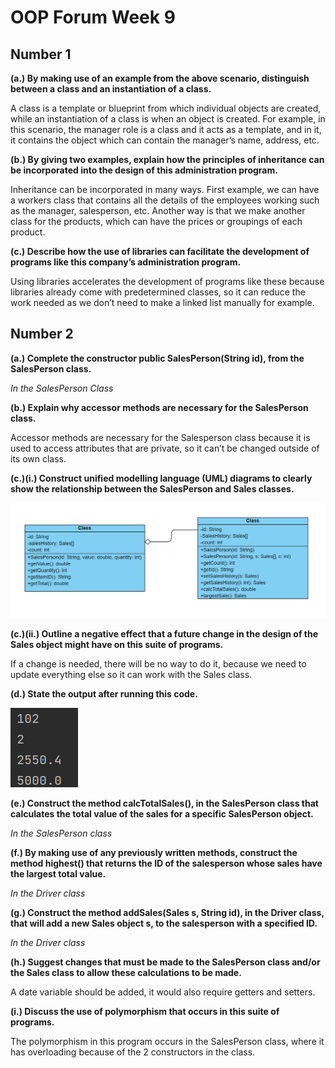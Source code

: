 # OOP Forum Week 9

## Number 1

**(a.) By making use of an example from the above scenario, distinguish between a class and an instantiation of a class.**

A class is a template or blueprint from which individual objects are created, while an instantiation of a class is when an object is created. For example, in this scenario, the manager role is a class and it acts as a template, and in it, it contains the object which can contain the manager’s name, address, etc.



**(b.) By giving two examples, explain how the principles of inheritance can be incorporated into the design of this administration program.**

Inheritance can be incorporated in many ways. First example, we can have a workers class that contains all the details of the employees working such as the manager, salesperson, etc. Another way is that we make another class for the products, which can have the prices or groupings of each product.



**(c.) Describe how the use of libraries can facilitate the development of programs like this company’s administration program.**

Using libraries accelerates the development of programs like these because libraries already come with predetermined classes, so it can reduce the work needed as we don’t need to make a linked list manually for example.


## Number 2

**(a.) Complete the constructor public SalesPerson(String id), from the SalesPerson class.**

*In the SalesPerson Class*



**(b.) Explain why accessor methods are necessary for the SalesPerson class.**

Accessor methods are necessary for the Salesperson class because it is used to access attributes that are private, so it can’t be changed outside of its own class.



**(c.)(i.) Construct unified modelling language (UML) diagrams to clearly show the relationship between the SalesPerson and Sales classes.**

![UML](images/UMLDiagram.png)



**(c.)(ii.) Outline a negative effect that a future change in the design of the Sales object might have on this suite of programs.**

If a change is needed, there will be no way to do it, because we need to update everything else so it can work with the Sales class.



**(d.) State the output after running this code.**

![output](images/Results.png)



**(e.) Construct the method calcTotalSales(), in the SalesPerson class that calculates the total value of the sales for a specific SalesPerson object.**

*In the SalesPerson class*


**(f.) By making use of any previously written methods, construct the method highest() that returns the ID of the salesperson whose sales have the largest total value.**

*In the Driver class*


**(g.) Construct the method addSales(Sales s, String id), in the Driver class, that will add a new Sales object s, to the salesperson with a specified ID.**

*In the Driver class*


**(h.) Suggest changes that must be made to the SalesPerson class and/or the Sales class to allow these calculations to be made.**

A date variable should be added, it would also require getters and setters.



**(i.) Discuss the use of polymorphism that occurs in this suite of programs.**

The polymorphism in this program occurs in the SalesPerson class, where it has overloading because of the 2 constructors in the class.
